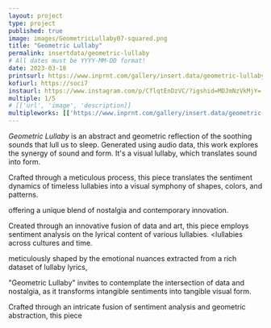 ```yaml
---
layout: project
type: project
published: true
image: images/GeometricLullaby07-squared.png
title: "Geometric Lullaby"
permalink: insertdata/geometric-lullaby
# All dates must be YYYY-MM-DD format!
date: 2023-03-18
printsurl: https://www.inprnt.com/gallery/insert.data/geometric-lullaby-1/
kofiurl: https://soci7
instaurl: https://www.instagram.com/p/CflqtEnDzVC/?igshid=MDJmNzVkMjY=
multiple: 1/5
# [['url', 'image', 'description]]
multipleworks: [['https://www.inprnt.com/gallery/insert.data/geometric-lullaby-2/', '/images/GeometricLullaby01-squared.png', 'Geometric Lullaby 2/5'], ['https://www.inprnt.com/gallery/insert.data/geometric-lullaby-5/', '/images/GeometricLullaby05-squared.png', 'Geometric Lullaby 5/5']]
---
```


*Geometric Lullaby* is an abstract and geometric reflection of the soothing sounds that lull us to sleep. Generated using audio data, this work explores the synergy of sound and form. It's a visual lullaby, which translates sound into form.

Crafted through a meticulous process, this piece translates the sentiment dynamics of timeless lullabies into a visual symphony of shapes, colors, and patterns.  

offering a unique blend of nostalgia and contemporary innovation.

Created through an innovative fusion of data and art, this piece employs sentiment analysis on the lyrical content of various lullabies. <lullabies across cultures and time.

meticulously shaped by the emotional nuances extracted from a rich dataset of lullaby lyrics,

"Geometric Lullaby" invites to contemplate the intersection of data and nostalgia, as it transforms intangible sentiments into tangible visual form.

Crafted through an intricate fusion of sentiment analysis and geometric abstraction, this piece
